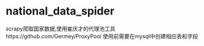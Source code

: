 # national_data_spider
scrapy爬取国家数据,使用崔庆才的代理池工具https://github.com/Germey/ProxyPool
使用前需要在mysql中创建相应表和字段
